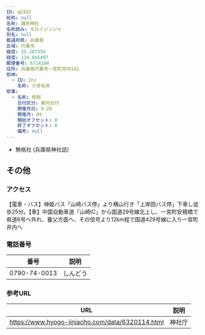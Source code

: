 ```yaml
---
ID: qU3d3
総称: null
名称: 諸井神社
名称読み: モロイジンジャ
別名: null
都道府県: 兵庫県
区域: 宍粟市
緯度: 35.207359
経度: 134.665497
郵便番号: 6714104
住所: 兵庫県宍粟市一宮町井内141
祭神:
  - ID: 2nz
    名称: 少彦名命
祭事:
  - 名称: 例祭
    日付区分: 絶対日付
    開催月日: 9-28
    開催月: 09
    開始オフセット: 0
    終了オフセット: 0
    備考: null
---
```


- 無格社 (兵庫県神社誌)

## その他

### アクセス

【電車・バス】神姫バス「山崎バス停」より横山行き「上岸田バス停」下車し徒歩25分。【車】中国自動車道「山崎IC」から国道29号線北上し、一宮町安積橋で県道6号へ外れ、養父方面へ、その信号より12km程で国道429号線に入り一宮町井内へ

### 電話番号

| 番号         | 説明     |
| ------------ | -------- |
| 0790-74-0013 | しんどう |

### 参考URL

| URL                                              | 説明   |
| ------------------------------------------------ | ------ |
| https://www.hyogo-jinjacho.com/data/6320114.html | 神社庁 |
